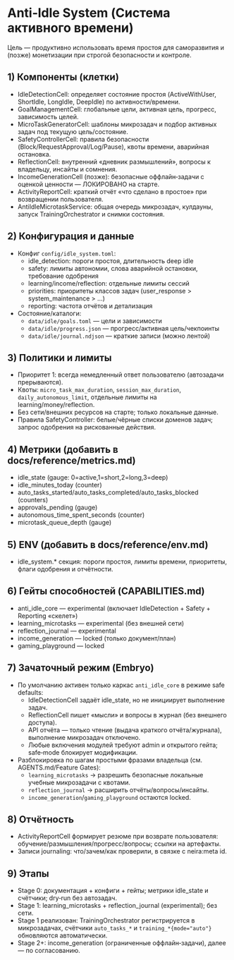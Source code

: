 ﻿<!-- neira:meta
id: NEI-20250904-121020-anti-idle-doc
intent: docs
summary: |
  Добавлен первичный neira:meta блок (без изменения содержания документа).
-->

<!-- neira:meta
id: NEI-20270318-120010-anti-idle-microtasks-doc
intent: docs
summary: |-
  Задокументирован AntiIdleMicrotaskService и связка с TrainingOrchestrator:
  очередь задач, метрики, снимки и гейты включения.
-->

# Anti‑Idle System (Система активного времени)

Цель — продуктивно использовать время простоя для саморазвития и (позже) монетизации при строгой безопасности и контроле.

## 1) Компоненты (клетки)
- IdleDetectionCell: определяет состояние простоя (ActiveWithUser, ShortIdle, LongIdle, DeepIdle) по активности/времени.
- GoalManagementCell: глобальные цели, активная цель, прогресс, зависимость целей.
- MicroTaskGeneratorCell: шаблоны микрозадач и подбор активных задач под текущую цель/состояние.
- SafetyControllerCell: правила безопасности (Block/RequestApproval/Log/Pause), квоты времени, аварийная остановка.
- ReflectionCell: внутренний «дневник размышлений», вопросы к владельцу, инсайты и сомнения.
- IncomeGenerationCell (позже): безопасные оффлайн‑задачи с оценкой ценности — ЛОКИРОВАНО на старте.
- ActivityReportCell: краткий отчёт «что сделано в простое» при возвращении пользователя.
- AntiIdleMicrotaskService: общая очередь микрозадач, кулдауны, запуск TrainingOrchestrator и снимки состояния.

## 2) Конфигурация и данные
- Конфиг `config/idle_system.toml`:
  - idle_detection: пороги простоя, длительность deep idle
  - safety: лимиты автономии, слова аварийной остановки, требование одобрения
  - learning/income/reflection: отдельные лимиты сессий
  - priorities: приоритеты классов задач (user_response > system_maintenance > …)
  - reporting: частота отчётов и детализация
- Состояние/каталоги:
  - `data/idle/goals.toml` — цели и зависимости
  - `data/idle/progress.json` — прогресс/активная цель/чекпоинты
  - `data/idle/journal.ndjson` — краткие записи (можно лентой)

## 3) Политики и лимиты
- Приоритет 1: всегда немедленный ответ пользователю (автозадачи прерываются).
- Квоты: `micro_task_max_duration`, `session_max_duration`, `daily_autonomous_limit`, отдельные лимиты на learning/money/reflection.
- Без сети/внешних ресурсов на старте; только локальные данные.
- Правила SafetyController: белые/чёрные списки доменов задач; запрос одобрения на рискованные действия.

## 4) Метрики (добавить в docs/reference/metrics.md)
- idle_state (gauge: 0=active,1=short,2=long,3=deep)
- idle_minutes_today (counter)
- auto_tasks_started/auto_tasks_completed/auto_tasks_blocked (counters)
- approvals_pending (gauge)
- autonomous_time_spent_seconds (counter)
- microtask_queue_depth (gauge)

## 5) ENV (добавить в docs/reference/env.md)
- idle_system.* секция: пороги простоя, лимиты времени, приоритеты, флаги одобрения и отчётности.

## 6) Гейты способностей (CAPABILITIES.md)
- anti_idle_core — experimental (включает IdleDetection + Safety + Reporting «скелет»)
- learning_microtasks — experimental (без внешней сети)
- reflection_journal — experimental
- income_generation — locked (только документ/план)
- gaming_playground — locked

## 7) Зачаточный режим (Embryo)
- По умолчанию активен только каркас `anti_idle_core` в режиме safe defaults:
  - IdleDetectionCell задаёт idle_state, но не инициирует выполнение задач.
  - ReflectionCell пишет «мысли» и вопросы в журнал (без внешнего доступа).
  - API отчёта — только чтение (выдача краткого отчёта/журнала), выполнение микрозадач отключено.
  - Любые включения модулей требуют admin и открытого гейта; safe‑mode блокирует модификации.
- Разблокировка по шагам простыми фразами владельца (см. AGENTS.md/Feature Gates):
  - `learning_microtasks` → разрешить безопасные локальные учебные микрозадачи с квотами.
  - `reflection_journal` → расширить отчёты/вопросы/инсайты.
  - `income_generation`/`gaming_playground` остаются locked.

## 8) Отчётность
- ActivityReportCell формирует резюме при возврате пользователя: обучение/размышления/прогресс/вопросы; ссылки на артефакты.
- Записи journaling: что/зачем/как проверили, в связке с neira:meta id.

## 9) Этапы
- Stage 0: документация + конфиги + гейты; метрики idle_state и счётчики; dry‑run без автозадач.
- Stage 1: learning_microtasks + reflection_journal (experimental); без сети.
- Stage 1 реализован: TrainingOrchestrator регистрируется в микрозадачах, счётчики `auto_tasks_*` и `training_*{mode="auto"}` обновляются автоматически.
- Stage 2+: income_generation (ограниченные оффлайн‑задачи), далее — по согласованию.


